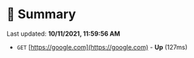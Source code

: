 # 📖 Summary
Last updated: **10/11/2021, 11:59:56 AM**

- `GET` [https://google.com](https://google.com) - **Up** (127ms)
